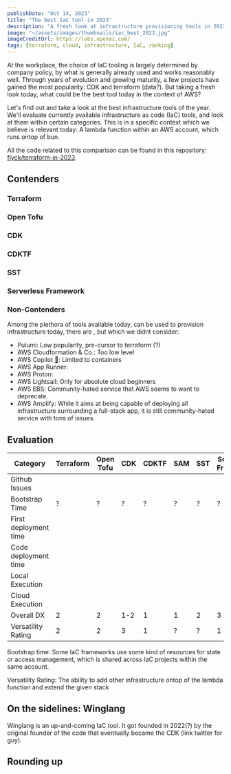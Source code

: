 ```yaml
---
publishDate: "Oct 14, 2023"
title: "The best IaC tool in 2023"
description: "A fresh look at infrastructure provisioning tools in 2023 and their performance across different categories."
image: "~/assets/images/thumbnails/iac_best_2023.jpg"
imageCreditUrl: https://labs.openai.com/
tags: [terraform, cloud, infrastructure, IaC, ranking]
---
```


At the workplace, the choice of IaC tooling is largely determined by company policy, by what is
generally already used and works reasonably well. Through years of evolution and growing maturity,
a few projects have gained the most popularity: CDK and terraform (data?). But taking a fresh
look today, what could be the best tool today in the context of AWS?

Let's find out and take a look at the best infrastructure tools of the year. We'll evaluate
currently available infrastructure as code (IaC) tools, and look at them within certain
categories. This is in a specific context which we believe is relevant today: A lambda function
within an AWS account, which runs ontop of bun.

All the code related to this comparison can be found in this repository: [flyck/terraform-in-2023](https://github.com/flyck/terraform-in-2023).

## Contenders

### Terraform

### Open Tofu

### CDK

### CDKTF

### SST

### Serverless Framework

### Non-Contenders

Among the plethora of tools available today,  can be used to provision infrastructure today, there are , but which we didnt consider:
- Pulumi: Low popularity, pre-cursor to terraform (?)
- AWS Cloudformation & Co.: Too low level
- AWS Copilot [🐙](https://github.com/aws/copilot-cli/): Limited to containers
- AWS App Runner:
- AWS Proton:
- AWS Lightsail: Only for absolute cloud beginners
- AWS EBS: Community-hated service that AWS seems to want to deprecate.
- AWS Amplify: While it aims at being capable of deploying all infrastructure surrounding a
  full-stack app, it is still community-hated service with tons of issues.



## Evaluation

|Category|Terraform|Open Tofu|CDK|CDKTF|SAM|SST|Serverless Framework|
|-|-|-|-|-|-|-|-|
|Github Issues|
|Bootstrap Time|?|?|?|?|?|?|?|
|First deployment time|
|Code deployment time|
|Local Execution|
|Cloud Execution|
|Overall DX|2|2|1-2|1|1|2|3|
|Versatility Rating|2|2|3|1|?|?|1|


Bootstrap time: Some IaC frameworks use some kind of resources for state or access management,
which is shared across IaC projects within the same account.

Versatility Rating: The ability to add other infrastructure ontop of the lambda function and extend the
given stack

## On the sidelines: Winglang

Winglang is an up-and-coming IaC tool. It got founded in 2022(?) by the original founder of the
code that eventually became the CDK (link twitter for guy).

## Rounding up
